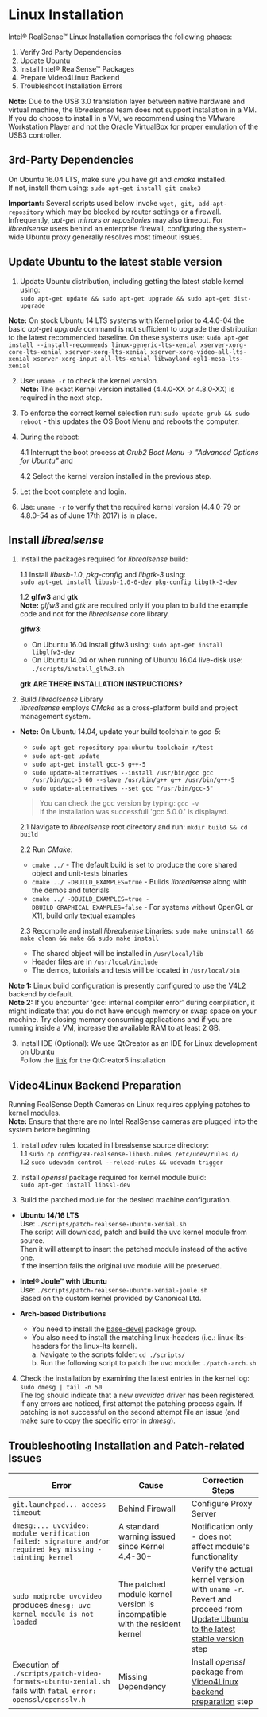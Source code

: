 # Linux Installation

Intel® RealSense™ Linux Installation comprises the following phases:
1. Verify 3rd Party Dependencies  
2. Update Ubuntu
3. Install Intel® RealSense™ Packages  
4. Prepare Video4Linux Backend
5. Troubleshoot Installation Errors

**Note:** Due to the USB 3.0 translation layer between native hardware and virtual machine, the *librealsense* team does not support installation in a VM. If you do choose to install in a VM, we recommend using the VMware Workstation Player and not the Oracle VirtualBox for proper emulation of the USB3 controller. 

## 3rd-Party Dependencies

On Ubuntu 16.04 LTS, make sure you have *git* and *cmake* installed.  
If not, install them using: `sudo apt-get install git cmake3`

**Important:** Several scripts used below invoke `wget, git, add-apt-repository` which may be blocked by router settings or a firewall. Infrequently, *apt-get mirrors or repositories* may also timeout. For *librealsense* users behind an enterprise firewall, configuring the system-wide Ubuntu proxy generally resolves most timeout issues.

## Update Ubuntu to the latest stable version
1. Update Ubuntu distribution, including getting the latest stable kernel using:  
 `sudo apt-get update && sudo apt-get upgrade && sudo apt-get dist-upgrade`<br />

**Note:** On stock Ubuntu 14 LTS systems with Kernel prior to 4.4.0-04 the basic *apt-get upgrade* command is not sufficient to upgrade the distribution to the latest recommended baseline. On these systems use: `sudo apt-get install --install-recommends linux-generic-lts-xenial xserver-xorg-core-lts-xenial xserver-xorg-lts-xenial xserver-xorg-video-all-lts-xenial xserver-xorg-input-all-lts-xenial libwayland-egl1-mesa-lts-xenial `<br />

2. Use: `uname -r` to check the kernel version.  
**Note:** The exact Kernel version installed (4.4.0-XX or 4.8.0-XX) is required in the next step.

3. To enforce the correct kernel selection run: 
`sudo update-grub && sudo reboot` - this updates the OS Boot Menu and reboots the computer. <br />

4. During the reboot:

    4.1 Interrupt the boot process at *Grub2 Boot Menu -> "Advanced Options for Ubuntu"* and 
    
    4.2 Select the kernel version installed in the previous step.
  
5. Let the boot complete and login.

6. Use: `uname -r` to verify that the required kernel version (4.4.0-79 or 4.8.0-54 as of June 17th 2017) is in place. 

## Install *librealsense* 
1. Install the packages required for *librealsense* build:
  
    1.1 Install *libusb-1.0*, *pkg-config* and *libgtk-3* using:  
    `sudo apt-get install libusb-1.0-0-dev pkg-config libgtk-3-dev`
    
    1.2 **glfw3** and **gtk**  
    **Note:** *glfw3* and *gtk* are required only if you plan to build the example code and not for the *librealsense* core library.

    **glfw3**:
    * On Ubuntu 16.04 install glfw3 using:
      `sudo apt-get install libglfw3-dev`
    * On Ubuntu 14.04 or when running of Ubuntu 16.04 live-disk use:
       `./scripts/install_glfw3.sh`
       
     **gtk**   **ARE THERE INSTALLATION INSTRUCTIONS?**  

2. Build *librealsense* Library<br />
  *librealsense* employs *CMake* as a cross-platform build and project management system.
  
  * **Note:** On Ubuntu 14.04, update your build toolchain to *gcc-5*:
    * `sudo apt-get-repository ppa:ubuntu-toolchain-r/test`
    * `sudo apt-get update`
    * `sudo apt-get install gcc-5 g++-5`
    * `sudo update-alternatives --install /usr/bin/gcc gcc /usr/bin/gcc-5 60 --slave /usr/bin/g++ g++ /usr/bin/g++-5`
    * `sudo update-alternatives --set gcc "/usr/bin/gcc-5"`
    
    > You can check the gcc version by typing: `gcc -v`  
    > If the installation was successfull 'gcc 5.0.0.' is displayed.

    2.1 Navigate to *librealsense* root directory and run: `mkdir build && cd build`<br /> 
    
    2.2 Run *CMake*:
    * `cmake ../` - The default build is set to produce the core shared object and unit-tests binaries<br />
    * `cmake ../ -DBUILD_EXAMPLES=true` - Builds *librealsense* along with the demos and tutorials<br />
    * `cmake ../ -DBUILD_EXAMPLES=true -DBUILD_GRAPHICAL_EXAMPLES=false` - For systems without OpenGL or X11, build only textual   examples<br />
    
    2.3 Recompile and install *librealsense* binaries: `sudo make uninstall && make clean && make && sudo make install`<br />
    
    * The shared object will be installed in `/usr/local/lib`
    * Header files are in `/usr/local/include`<br />
    * The demos, tutorials and tests will be located in `/usr/local/bin`<br />
 
  **Note 1:** Linux build configuration is presently configured to use the V4L2 backend by default.<br />
  **Note 2:** If you encounter 'gcc: internal compiler error' during compilation, it might indicate that you do not have enough memory or swap space on your machine. Try closing memory consuming applications and if you are running inside a VM, increase the available RAM to at least 2 GB.
  
3. Install IDE (Optional):
    We use QtCreator as an IDE for Linux development on Ubuntu    
    Follow the  [link](https://wiki.qt.io/Install_Qt_5_on_Ubuntu) for the QtCreator5 installation

## Video4Linux Backend Preparation
Running RealSense Depth Cameras on Linux requires applying patches to kernel modules.<br />
**Note:** Ensure that there are no Intel RealSense cameras are plugged into the system before beginning.<br />

1. Install *udev* rules located in librealsense source directory:<br />
    1.1 `sudo cp config/99-realsense-libusb.rules /etc/udev/rules.d/`  
    1.2 `sudo udevadm control --reload-rules && udevadm trigger`

2. Install *openssl* package required for kernel module build:<br />
   `sudo apt-get install libssl-dev`<br />

3. Build the patched module for the desired machine configuration.<br />
  
  * **Ubuntu 14/16 LTS**  
  Use: `./scripts/patch-realsense-ubuntu-xenial.sh`<br />
  The script will download, patch and build the uvc kernel module from source.<br />
  Then it will attempt to insert the patched module instead of the active one.  
  If the insertion fails the original uvc module will be preserved.
   
  * **Intel® Joule™ with Ubuntu**  
  Use: `./scripts/patch-realsense-ubuntu-xenial-joule.sh`<br />
  Based on the custom kernel provided by Canonical Ltd.
    
  * **Arch-based Distributions**
    * You need to install the [base-devel](https://www.archlinux.org/groups/x86_64/base-devel/) package group.
    * You also need to install the matching linux-headers (i.e.: linux-lts-headers for the linux-lts kernel).<br />
      a. Navigate to the scripts folder: `cd ./scripts/`<br />
      b. Run the following script to patch the uvc module: `./patch-arch.sh`<br />

4. Check the installation by examining the latest entries in the kernel log: `sudo dmesg | tail -n 50`<br />
The log should indicate that a new *uvcvideo* driver has been registered. If any errors are noticed, first attempt the patching   process again. If patching is not successful on the second attempt file an issue (and make sure to copy the specific error in *dmesg*).

## Troubleshooting Installation and Patch-related Issues

Error    |      Cause   | Correction Steps |
-------- | ------------ | ---------------- |
`git.launchpad... access timeout` | Behind Firewall | Configure Proxy Server |
`dmesg:... uvcvideo: module verification failed: signature and/or required key missing - tainting kernel` | A standard warning issued since Kernel 4.4-30+ | Notification only - does not affect module's functionality |
`sudo modprobe uvcvideo` produces `dmesg: uvc kernel module is not loaded` | The patched module kernel version is incompatible with the resident kernel | Verify the actual kernel version with `uname -r`.<br />Revert and proceed from [Update Ubuntu to the latest stable version](#update-ubuntu-to-the-latest-stable-version) step |
Execution of `./scripts/patch-video-formats-ubuntu-xenial.sh`  fails with `fatal error: openssl/opensslv.h` | Missing Dependency | Install *openssl* package from [Video4Linux backend preparation](#video4linux-backend-preparation) step |
